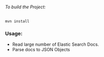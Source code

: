 ###### To build the Project:
`mvn install`

### Usage:
* Read large number of Elastic Search Docs.
* Parse docs to JSON Objects


